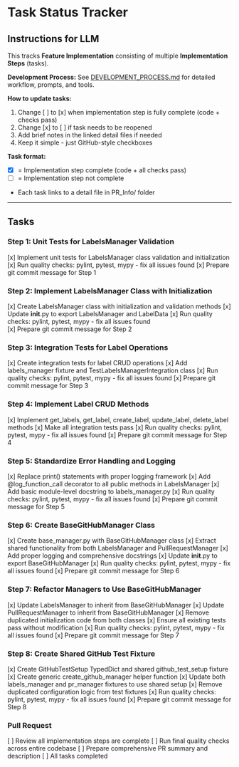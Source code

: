 # Task Status Tracker

## Instructions for LLM

This tracks **Feature Implementation** consisting of multiple **Implementation Steps** (tasks).

**Development Process:** See [DEVELOPMENT_PROCESS.md](./DEVELOPMENT_PROCESS.md) for detailed workflow, prompts, and tools.

**How to update tasks:**
1. Change [ ] to [x] when implementation step is fully complete (code + checks pass)
2. Change [x] to [ ] if task needs to be reopened
3. Add brief notes in the linked detail files if needed
4. Keep it simple - just GitHub-style checkboxes

**Task format:**
- [x] = Implementation step complete (code + all checks pass)
- [ ] = Implementation step not complete
- Each task links to a detail file in PR_Info/ folder

---

## Tasks

### Step 1: Unit Tests for LabelsManager Validation
[x] Implement unit tests for LabelsManager class validation and initialization
[x] Run quality checks: pylint, pytest, mypy - fix all issues found
[x] Prepare git commit message for Step 1

### Step 2: Implement LabelsManager Class with Initialization
[x] Create LabelsManager class with initialization and validation methods
[x] Update __init__.py to export LabelsManager and LabelData
[x] Run quality checks: pylint, pytest, mypy - fix all issues found  
[x] Prepare git commit message for Step 2

### Step 3: Integration Tests for Label Operations
[x] Create integration tests for label CRUD operations
[x] Add labels_manager fixture and TestLabelsManagerIntegration class
[x] Run quality checks: pylint, pytest, mypy - fix all issues found
[x] Prepare git commit message for Step 3

### Step 4: Implement Label CRUD Methods
[x] Implement get_labels, get_label, create_label, update_label, delete_label methods
[x] Make all integration tests pass
[x] Run quality checks: pylint, pytest, mypy - fix all issues found
[x] Prepare git commit message for Step 4

### Step 5: Standardize Error Handling and Logging
[x] Replace print() statements with proper logging framework
[x] Add @log_function_call decorator to all public methods in LabelsManager
[x] Add basic module-level docstring to labels_manager.py
[x] Run quality checks: pylint, pytest, mypy - fix all issues found
[x] Prepare git commit message for Step 5

### Step 6: Create BaseGitHubManager Class
[x] Create base_manager.py with BaseGitHubManager class
[x] Extract shared functionality from both LabelsManager and PullRequestManager
[x] Add proper logging and comprehensive docstrings
[x] Update __init__.py to export BaseGitHubManager
[x] Run quality checks: pylint, pytest, mypy - fix all issues found
[x] Prepare git commit message for Step 6

### Step 7: Refactor Managers to Use BaseGitHubManager
[x] Update LabelsManager to inherit from BaseGitHubManager
[x] Update PullRequestManager to inherit from BaseGitHubManager
[x] Remove duplicated initialization code from both classes
[x] Ensure all existing tests pass without modification
[x] Run quality checks: pylint, pytest, mypy - fix all issues found
[x] Prepare git commit message for Step 7

### Step 8: Create Shared GitHub Test Fixture
[x] Create GitHubTestSetup TypedDict and shared github_test_setup fixture
[x] Create generic create_github_manager helper function
[x] Update both labels_manager and pr_manager fixtures to use shared setup
[x] Remove duplicated configuration logic from test fixtures
[x] Run quality checks: pylint, pytest, mypy - fix all issues found
[x] Prepare git commit message for Step 8

### Pull Request
[ ] Review all implementation steps are complete
[ ] Run final quality checks across entire codebase
[ ] Prepare comprehensive PR summary and description
[ ] All tasks completed
